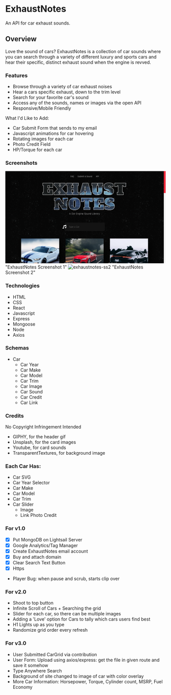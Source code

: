 # ExhaustNotes
An API for car exhaust sounds.

## Overview
Love the sound of cars? ExhaustNotes is a collection of car sounds where you can search through a variety of different luxury and sports cars and hear their specific, distinct exhaust sound when the engine is revved.

### Features
- Browse through a variety of car exhaust noises
- Hear a cars specific exhaust, down to the trim level
- Search for your favorite car's sound
- Access any of the sounds, names or images via the open API
- Responsive/Mobile Friendly

What I'd Like to Add:
- Car Submit Form that sends to my email
- Javascript animations for car hovering
- Rotating images for each car
- Photo Credit Field
- HP/Torque for each car

### Screenshots
![exhaustnotes-ss1](https://github.com/sathyaram/exhaustnotes/blob/master/frontend/public/images/exhaustnotes-ss1.png) "ExhaustNotes Screenshot 1"
![exhaustnotes-ss2](https://github.com/sathyaram/exhaustnotes/blob/master/frontend/public/images/exhaustnotes-ss2.png) "ExhaustNotes Screenshot 2"

### Technologies
- HTML
- CSS
- React
- Javascript
- Express
- Mongoose
- Node
- Axios

### Schemas
- Car
  - Car Year
  - Car Make
  - Car Model
  - Car Trim
  - Car Image
  - Car Sound
  - Car Credit
  - Car Link

### Credits
No Copyright Infringement Intended
- GIPHY, for the header gif
- Unsplash, for the card images
- Youtube, for card sounds
- TransparentTextures, for background image


### Each Car Has:
  - Car SVG
  - Car Year Selector
  - Car Make
  - Car Model
  - Car Trim
  - Car Slider
    - Image
    - Link Photo Credit

### For v1.0
- [X] Put MongoDB on Lightsail Server
- [X] Google Analytics/Tag Manager
- [X] Create ExhaustNotes email account
- [X] Buy and attach domain
- [X] Clear Search Text Button
- [X] Https
- Player Bug: when pause and scrub, starts clip over

### For v2.0
- Shoot to top button
- Infinite Scroll of Cars + Searching the grid
- Slider for each car, so there can be multiple images
- Adding a 'Love' option for Cars to tally which cars users find best
- H1 Lights up as you type
- Randomize grid order every refresh

### For v3.0
- User Submitted CarGrid via contribution
- User Form: Upload using axios/express: get the file in given route and save it somehow
- Type Anywhere Search
- Background of site changed to image of car with color overlay
- More Car Information: Horsepower, Torque, Cylinder count, MSRP, Fuel Economy